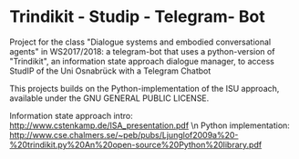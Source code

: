 # Trindikit - Studip - Telegram- Bot
Project for the class "Dialogue systems and embodied conversational agents" in WS2017/2018: a telegram-bot that uses a python-version of "Trindikit", an information state approach dialogue manager, to access StudIP of the Uni Osnabrück with a Telegram Chatbot

This projects builds on the Python-implementation of the ISU approach, available under the GNU GENERAL PUBLIC LICENSE.

Information state approach intro: http://www.cstenkamp.de/ISA_presentation.pdf \n
Python implementation: http://www.cse.chalmers.se/~peb/pubs/Ljunglof2009a%20-%20trindikit.py%20An%20open-source%20Python%20library.pdf
